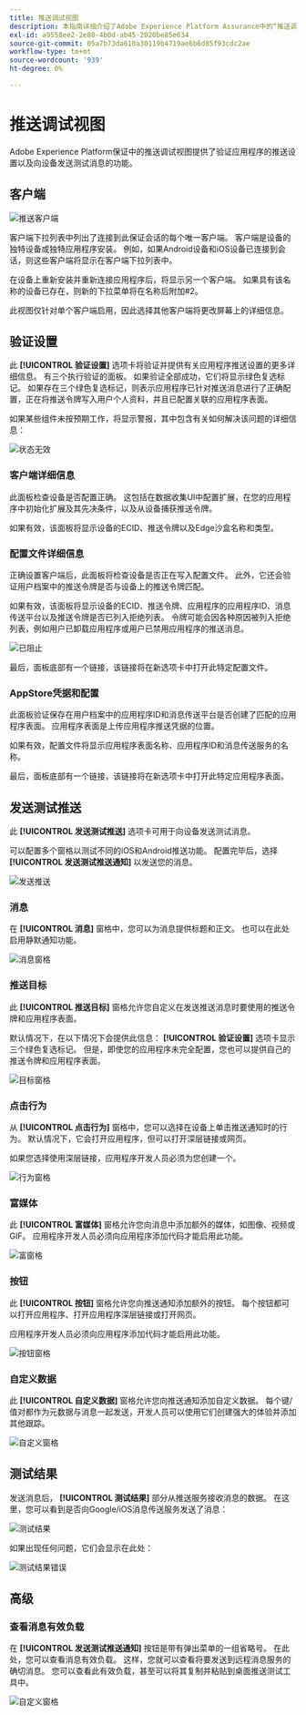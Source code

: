 ```yaml
---
title: 推送调试视图
description: 本指南详细介绍了Adobe Experience Platform Assurance中的“推送调试”视图。
exl-id: a9558ee2-2e80-4b0d-ab45-2020be85e634
source-git-commit: 05a7b73da610a30119b4719ae6b6d85f93cdc2ae
workflow-type: tm+mt
source-wordcount: '939'
ht-degree: 0%

---
```


# 推送调试视图

Adobe Experience Platform保证中的推送调试视图提供了验证应用程序的推送设置以及向设备发送测试消息的功能。

## 客户端

![推送客户端](./images/push-debug-view/clients.png)

客户端下拉列表中列出了连接到此保证会话的每个唯一客户端。 客户端是设备的独特设备或独特应用程序安装。 例如，如果Android设备和iOS设备已连接到会话，则这些客户端将显示在客户端下拉列表中。

在设备上重新安装并重新连接应用程序后，将显示另一个客户端。 如果具有该名称的设备已存在，则新的下拉菜单将在名称后附加#2。

此视图仅针对单个客户端启用，因此选择其他客户端将更改屏幕上的详细信息。

## 验证设置

此 **[!UICONTROL 验证设置]** 选项卡将验证并提供有关应用程序推送设置的更多详细信息。 有三个执行验证的面板。 如果验证全部成功，它们将显示绿色复选标记。 如果存在三个绿色复选标记，则表示应用程序已针对推送消息进行了正确配置，正在将推送令牌写入用户个人资料，并且已配置关联的应用程序表面。

如果某些组件未按预期工作，将显示警报，其中包含有关如何解决该问题的详细信息：

![状态无效](./images/push-debug-view/invalid-state.png)

### 客户端详细信息

此面板检查设备是否配置正确。 这包括在数据收集UI中配置扩展，在您的应用程序中初始化扩展及其先决条件，以及从设备捕获推送令牌。

如果有效，该面板将显示设备的ECID、推送令牌以及Edge沙盒名称和类型。

### 配置文件详细信息

正确设置客户端后，此面板将检查设备是否正在写入配置文件。 此外，它还会验证用户档案中的推送令牌是否与设备上的推送令牌匹配。

如果有效，该面板将显示设备的ECID、推送令牌、应用程序的应用程序ID、消息传送平台以及推送令牌是否已列入拒绝列表。 令牌可能会因各种原因被列入拒绝列表，例如用户已卸载应用程序或用户已禁用应用程序的推送消息。

![已阻止](./images/push-debug-view/deny-list-blocked.png)

最后，面板底部有一个链接，该链接将在新选项卡中打开此特定配置文件。

### AppStore凭据和配置

此面板验证保存在用户档案中的应用程序ID和消息传送平台是否创建了匹配的应用程序表面。 应用程序表面是上传应用程序推送凭据的位置。

如果有效，配置文件将显示应用程序表面名称、应用程序ID和消息传送服务的名称。

最后，面板底部有一个链接，该链接将在新选项卡中打开此特定应用程序表面。

## 发送测试推送

此 **[!UICONTROL 发送测试推送]** 选项卡可用于向设备发送测试消息。

可以配置多个窗格以测试不同的iOS和Android推送功能。 配置完毕后，选择 **[!UICONTROL 发送测试推送通知]** 以发送您的消息。

![发送推送](./images/push-debug-view/send.png)

### 消息

在 **[!UICONTROL 消息]** 窗格中，您可以为消息提供标题和正文。 也可以在此处启用静默通知功能。

![消息窗格](./images/push-debug-view/message-pane.png)

### 推送目标

此 **[!UICONTROL 推送目标]** 窗格允许您自定义在发送推送消息时要使用的推送令牌和应用程序表面。

默认情况下，在以下情况下会提供此信息： **[!UICONTROL 验证设置]** 选项卡显示三个绿色复选标记。 但是，即使您的应用程序未完全配置，您也可以提供自己的推送令牌和应用程序表面。

![目标窗格](./images/push-debug-view/target-pane.png)

### 点击行为

从 **[!UICONTROL 点击行为]** 窗格中，您可以选择在设备上单击推送通知时的行为。 默认情况下，它会打开应用程序，但可以打开深层链接或网页。

如果您选择使用深层链接，应用程序开发人员必须为您创建一个。

![行为窗格](./images/push-debug-view/click-behavior.png)

### 富媒体

此 **[!UICONTROL 富媒体]** 窗格允许您向消息中添加额外的媒体，如图像、视频或GIF。 应用程序开发人员必须向应用程序添加代码才能启用此功能。

![富窗格](./images/push-debug-view/rich-pane.png)

### 按钮

此 **[!UICONTROL 按钮]** 窗格允许您向推送通知添加额外的按钮。 每个按钮都可以打开应用程序、打开应用程序深层链接或打开网页。

应用程序开发人员必须向应用程序添加代码才能启用此功能。

![按钮窗格](./images/push-debug-view/buttons-pane.png)

### 自定义数据

此 **[!UICONTROL 自定义数据]** 窗格允许您向推送通知添加自定义数据。 每个键/值对都作为元数据与消息一起发送，开发人员可以使用它们创建强大的体验并添加其他跟踪。

![自定义窗格](./images/push-debug-view/custom-pane.png)

## 测试结果

发送消息后， **[!UICONTROL 测试结果]** 部分从推送服务接收消息的数据。 在这里，您可以看到是否向Google/iOS消息传送服务发送了消息：

![测试结果](./images/push-debug-view/test-results.png)

如果出现任何问题，它们会显示在此处：

![测试结果错误](./images/push-debug-view/test-error.png)

## 高级

### 查看消息有效负载

在 **[!UICONTROL 发送测试推送通知]** 按钮是带有弹出菜单的一组省略号。 在此处，您可以查看消息有效负载。 这样，您就可以查看将要发送到远程消息服务的确切消息。 您可以查看此有效负载，甚至可以将其复制并粘贴到桌面推送测试工具中。

![自定义窗格](./images/push-debug-view/message-payload.png)
